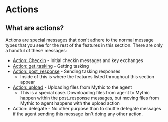 # Actions

## What are actions?

Actions are special messages that don't adhere to the normal message types that you see for the rest of the features in this section. There are only a handful of these messages:

* [Action: Checkin](../c2-related-development/c2-profile-code/agent-side-coding/initial-checkin.md) - Initial checkin messages and key exchanges
* [Action: get\_tasking](../c2-related-development/c2-profile-code/agent-side-coding/action\_get\_tasking.md) - Getting tasking
* [Action: post\_response](../c2-related-development/c2-profile-code/agent-side-coding/action-post\_response.md) - Sending tasking responses
  * Inside of this is where the features listed throughout this section appear
* [Action: upload](action-upload.md) - Uploading files from Mythic to the agent
  * This is a special case. Downloading files from agent to Mythic happen within the post\_response messages, but moving files from Mythic to agent happens with the upload action
* Action: delegate - No other purpose than to shuttle delegate messages if the agent sending this message isn't doing any other action.
